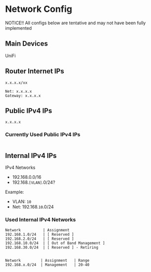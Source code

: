 # Network Config

NOTICE!! All configs below are tentative and may not have been fully implemented

## Main Devices

UniFi

## Router Internet IPs

```
x.x.x.x/xx

Net: x.x.x.x
Gateway: x.x.x.x
```

## Public IPv4 IPs

```
x.x.x.x
```

### Currently Used Public IPv4 IPs

```
```

## Internal IPv4 IPs

IPv4 Networks

- 192.168.0.0/16
- 192.168.`[VLAN]`.0/24?

Example:

- VLAN: `10`
- Net: 192.168.`10`.0/24

### Used Internal IPv4 Networks

```
Network          | Assignment
192.168.1.0/24   | [ Reserved ]
192.168.2.0/24   | [ Reserved ]
192.168.10.0/24  | [ Out of Band Management ]
192.168.30.0/24  | [ Reserved ] - Retiring


Network         | Assignment   | Range
192.168.x.0/24  | Management   | 20-40
```
